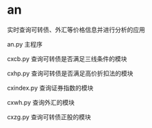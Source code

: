 # an
实时查询可转债、外汇等价格信息并进行分析的应用

an.py       主程序

cxcb.py     查询可转债是否满足三线条件的模块

cxhp.py     查询可转债是否满足高价折扣法的模块

cxindex.py  查询证券指数的模块

cxwh.py     查询外汇的模块

cxzg.py     查询可转债正股的模块
